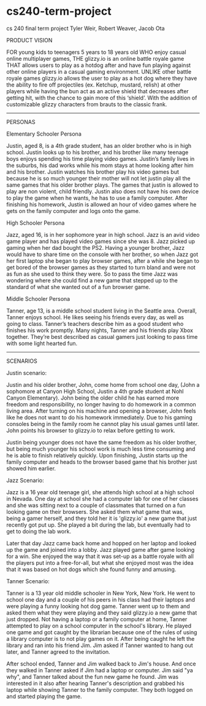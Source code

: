 # cs240-term-project
cs 240 final term project Tyler Weir, Robert Weaver, Jacob Ota


PRODUCT VISION


FOR  young kids to teenagers 5 years to 18 years old WHO enjoy casual online multiplayer games, THE glizzy.io is an online battle royale game THAT allows users to play as a hotdog after and have fun playing against other online players in a casual gaming environment. UNLIKE other battle royale games glizzy.io allows the user to play as a hot dog where they have the ability to fire off projectiles (ex. Ketchup, mustard, relish) at other players while having the bun act as an active shield that decreases after getting hit, with the chance to gain more of this ‘shield’. With the addition of customizable glizzy characters from brauts to the classic frank.

______________________________________________________________________________________________________________________________________________________________________


PERSONAS


Elementary Schooler Persona 

Justin, aged 8, is a 4th grade student, has an older brother who is in high school. Justin looks up to his brother, and his brother like many teenage boys enjoys spending his time playing video games. Justin’s family lives in the suburbs, his dad works while his mom stays at home looking after him and his brother. Justin watches his brother play his video games but because he is so much younger their mother will not let justin play all the same games that his older brother plays. The games that justin is allowed to play are non violent, child friendly. Justin also does not have his own device to play the game when he wants, he has to use a family computer. After finishing his homework, Justin is allowed an hour of video games where he gets on the family computer and logs onto the game.

High Schooler Persona 

Jazz, aged 16, is in her sophomore year in high school. Jazz is an avid video game player and has played video games since she was 8. Jazz picked up gaming when her dad bought the PS2. Having a younger brother, Jazz would have to share time on the console with her brother, so when Jazz got her first laptop she began to play browser games, after a while she began to get bored of the browser games as they started to turn bland and were not as fun as she used to think they were. So to pass the time Jazz was wondering where she could find a new game that stepped up to the standard of what she wanted out of a fun browser game. 


Middle Schooler Persona 

Tanner, age 13, is a middle school student living in the Seattle area.  Overall, Tanner enjoys school.  He likes seeing his friends every day, as well as going to class. Tanner’s teachers describe him as a good student who finishes his work promptly. Many nights, Tanner and his friends play Xbox together.  They’re best described as casual gamers just looking to pass time with some light hearted fun.  

______________________________________________________________________________________________________________________________________________________________________


SCENARIOS


Justin scenario:

Justin and his older brother, John, come home from school one day, (John a sophomore at Canyon High School, Justin a 4th grade student at Nohl Canyon Elementary). John being the older child he has earned more freedom and responsibility, no longer having to do homework in a common living area. After turning on his machine and opening a browser, John feels like he does not want to do his homework immediately. Due to his gaming consoles being in the family room he cannot play his usual games until later. John points his browser to glizzy.io to relax before getting to work.

Justin being younger does not have the same freedom as his older brother, but being much younger his school work is much less time consuming and he is able to finish relatively quickly. Upon finishing, Justin starts up the family computer and heads to the browser based game that his brother just showed him earlier. 

Jazz Scenario:

Jazz is a 16 year old teenage girl, she attends high school at a high school in Nevada. One day at school she had a computer lab for one of her classes and she was sitting next to a couple of classmates that turned on a fun looking game on their browsers. She asked them what game that was, being a gamer herself, and they told her it is 'glizzy.io' a new game that just recently got put up. She played a bit during the lab, but eventually had to get to doing the lab work.

Later that day Jazz came back home and hopped on her laptop and looked up the game and joined into a lobby. Jazz played game after game looking for a win. She enjoyed the way that it was set-up as a battle royale with all the players put into a free-for-all, but what she enjoyed most was the idea that it was based on hot dogs which she found funny and amusing.

Tanner Scenario:

Tanner is a 13 year old middle schooler in New York, New York. He went to school one day and a couple of his peers in his class had their laptops and were playing a funny looking hot dog game. Tanner went up to them and asked them what they were playing and they said glizzy.io a new game that just dropped. Not having a laptop or a family computer at home, Tanner attempted to play on a school computer in the school's library. He played one game and got caught by the librarian because one of the rules of using a library computer is to not play games on it. After being caught he left the library and ran into his friend Jim. Jim asked if Tanner wanted to hang out later, and Tanner agreed to the invitation. 

After school ended, Tanner and Jim walked back to Jim's house. And once they walked in Tanner asked if Jim had a laptop or computer. Jim said "ya why", and Tanner talked about the fun new game he found. Jim was interested in it also after hearing Tanner's description and grabbed his laptop while showing Tanner to the family computer. They both logged on and started playing the game.
